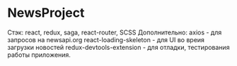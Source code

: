 # NewsProject
Стэк: react, redux, saga, react-router, SCSS
Дополнительно:
axios - для запросов на newsapi.org
react-loading-skeleton - для UI во вреия загрузки новостей
redux-devtools-extension - для отладки, тестирования работы приложения.





